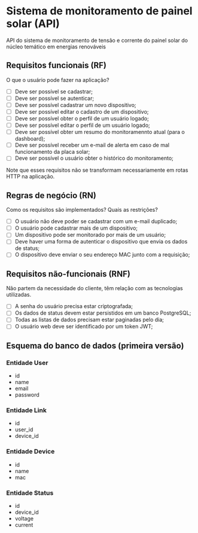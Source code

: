 # Sistema de monitoramento de painel solar (API)

API do sistema de monitoramento de tensão e corrente do painel solar do núcleo temático em energias renováveis

## Requisitos funcionais (RF)

O que o usuário pode fazer na aplicação?

- [ ] Deve ser possível se cadastrar;
- [ ] Deve ser possível se autenticar;
- [ ] Deve ser possível cadastrar um novo dispositivo;
- [ ] Deve ser possível editar o cadastro de um dispositivo;
- [ ] Deve ser possível obter o perfil de um usuário logado;
- [ ] Deve ser possível editar o perfil de um usuário logado;
- [ ] Deve ser possível obter um resumo do monitoramennto atual (para o dashboard);
- [ ] Deve ser possível receber um e-mail de alerta em caso de mal funcionamento da placa solar;
- [ ] Deve ser possível o usuário obter o histórico do monitoramento;

Note que esses requisitos não se transformam necessariamente em rotas HTTP na aplicação.

## Regras de negócio (RN)

Como os requisitos são implementados? Quais as restrições?

- [ ] O usuário não deve poder se cadastrar com um e-mail duplicado;
- [ ] O usuário pode cadastrar mais de um dispositivo;
- [ ] Um dispositivo pode ser monitorado por mais de um usuário;
- [ ] Deve haver uma forma de autenticar o dispositivo que envia os dados de status;
- [ ] O dispositivo deve enviar o seu endereço MAC junto com a requisição;

## Requisitos não-funcionais (RNF)

Não partem da necessidade do cliente, têm relação com as tecnologias utilizadas.

- [ ] A senha do usuário precisa estar criptografada;
- [ ] Os dados de status devem estar persistidos em um banco PostgreSQL;
- [ ] Todas as listas de dados precisam estar paginadas pelo dia;
- [ ] O usuário web deve ser identificado por um token JWT;

## Esquema do banco de dados (primeira versão)

### Entidade User
- id
- name
- email
- password

### Entidade Link
- id
- user_id
- device_id

### Entidade Device
- id
- name
- mac

### Entidade Status
- id
- device_id
- voltage
- current
